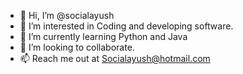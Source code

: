 - 👋 Hi, I’m @socialayush
- 👀 I’m interested in Coding and developing software.
- 🌱 I’m currently learning Python and Java
- 💞️ I’m looking to collaborate.
- 📫 Reach me out at Socialayush@hotmail.com

<!---
socialayush/socialayush is a ✨ special ✨ repository because its `README.md` (this file) appears on your GitHub profile.
You can click the Preview link to take a look at your changes.
--->
